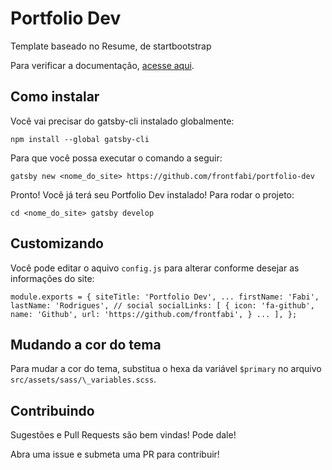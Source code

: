 # Portfolio Dev

Template baseado no Resume, de startbootstrap

Para verificar a documentação, [acesse aqui](https://startbootstrap.com/theme/resume).

## Como instalar

Você vai precisar do gatsby-cli instalado globalmente:

`npm install --global gatsby-cli`

Para que você possa executar o comando a seguir:

`gatsby new <nome_do_site> https://github.com/frontfabi/portfolio-dev`

Pronto! Você já terá seu Portfolio Dev instalado! Para rodar o projeto:

`cd <nome_do_site> gatsby develop`

## Customizando

Você pode editar o aquivo `config.js` para alterar conforme desejar as informações do site:

`module.exports = { siteTitle: 'Portfolio Dev', ... firstName: 'Fabi', lastName: 'Rodrigues', // social socialLinks: [ { icon: 'fa-github', name: 'Github', url: 'https://github.com/frontfabi', } ... ], };`

## Mudando a cor do tema

Para mudar a cor do tema, substitua o hexa da variável `$primary` no arquivo `src/assets/sass/\_variables.scss`.

## Contribuindo

Sugestões e Pull Requests são bem vindas! Pode dale!

Abra uma issue e submeta uma PR para contribuir!
